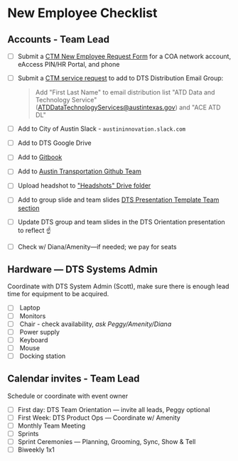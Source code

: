 # New Employee Checklist

## Accounts - Team Lead

* [ ] Submit a [CTM New Employee Request Form](https://atx.servicenowservices.com/sp?id=sc\_cat\_item\_guide\&sys\_id=b714eb12db7a3f0021ccef92ca961972) for a COA network account, eAccess PIN/HR Portal, and phone&#x20;
*   [ ] Submit a [CTM service request](https://atx.service-now.com/sp) to add to DTS Distribution Email Group:

    > Add "First Last Name" to email distribution list "ATD Data and Technology Service" ([ATDDataTechnologyServices@austintexas.gov](mailto:ATDDataTechnologyServices@austintexas.gov)) and "ACE ATD DL"
* [ ] Add to City of Austin Slack - `austininnovation.slack.com`&#x20;
* [ ] Add to DTS Google Drive
* [ ] Add to [Gitbook](https://app.gitbook.com/@atd-dts/spaces)
* [ ] Add to [Austin Transportation Github Team](https://github.com/orgs/cityofaustin/teams/transportation/members)&#x20;
* [ ] Upload headshot to ["Headshots" Drive folder](https://drive.google.com/drive/u/0/folders/1y\_yhkZQE5uSRhLZAHJn2kFuXPBixVJ2G)
* [ ] Add to group slide and team slides [DTS Presentation Template Team section](https://docs.google.com/presentation/d/1tHKTfUgQ-uAXdRBkEdXqR7ryBo\_LTU86IzQxo1gJoeA/edit#slide=id.gfd2da31025\_0\_6)&#x20;
* [ ] Update DTS group and team slides in the DTS Orientation presentation to reflect ☝️
* [ ] Check w/ Diana/Amenity—if needed; we pay for seats

## Hardware — DTS Systems Admin

Coordinate with DTS System Admin (Scott), make sure there is enough lead time for equipment to be acquired.

* [ ] &#x20;Laptop
* [ ] &#x20;Monitors
* [ ] &#x20;Chair - check availability, _ask Peggy/Amenity/Diana_
* [ ] &#x20;Power supply
* [ ] &#x20;Keyboard
* [ ] &#x20;Mouse
* [ ] &#x20;Docking station

## Calendar invites - Team Lead&#x20;

Schedule or coordinate with event owner

* [ ] First day: DTS Team Orientation — invite all leads, Peggy optional
* [ ] First Week: DTS Product Ops — Coordinate w/ Amenity
* [ ] Monthly Team Meeting
* [ ] Sprints
* [ ] Sprint Ceremonies — Planning, Grooming, Sync, Show & Tell
* [ ] Biweekly 1x1
